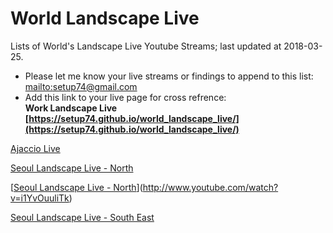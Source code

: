 # World Landscape Live
Lists of World's Landscape Live Youtube Streams; last updated at 2018-03-25.

- Please let me know your live streams or findings to append to this list:
  [mailto:setup74@gmail.com](mailto:setup74@gmail.com)
- Add this link to your live page for cross refrence: <br/>
  **Work Landscape Live [https://setup74.github.io/world_landscape_live/](https://setup74.github.io/world_landscape_live/)**


[Ajaccio Live](https://www.youtube.com/watch?v=sDNHnV4gL6k)

[Seoul Landscape Live - North](https://www.youtube.com/watch?v=i1YvOuuliTk)

[[Seoul Landscape Live - North](http://img.youtube.com/vi/i1YvOuuliTk/0.jpg)](http://www.youtube.com/watch?v=i1YvOuuliTk)

[Seoul Landscape Live - South East](https://www.youtube.com/watch?v=JOAJlnmcCMY)

